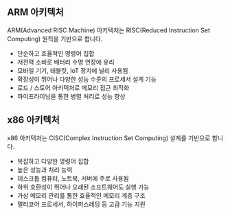 ## ARM 아키텍처
ARM(Advanced RISC Machine) 아키텍처는 RISC(Reduced Instruction Set Computing) 원칙을 기반으로 합니다.

- 단순하고 효율적인 명령어 집합
- 저전력 소비로 배터리 수명 연장에 유리
- 모바일 기기, 태블릿, IoT 장치에 널리 사용됨
- 확장성이 뛰어나 다양한 성능 수준의 프로세서 설계 기능
- 로드 / 스토어 아키텍처로 메모리 접근 최적화
- 파이프라이닝을 통한 병렬 처리로 성능 향상

## x86 아키텍처
x86 아키텍처는 CISC(Complex Instruction Set Computing) 설계를 기반으로 합니다.

- 복잡하고 다양한 명령어 집합
- 높은 성능과 처리 능력
- 데스크톱 컴퓨터, 노트북, 서버에 주로 사용됨
- 하위 호환성이 뛰어나 오래된 소프트웨어도 실행 가능
- 가상 메모리 관리를 통한 효율적인 메모리 계층 구조
- 멀티코어 프로세서, 하이퍼스레딩 등 고급 기능 지원
